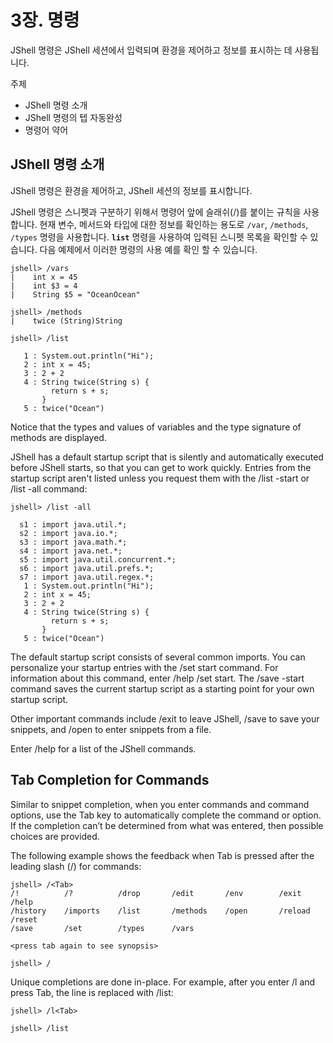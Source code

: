 # 3장. 명령

JShell 명령은 JShell 세션에서 입력되며 환경을 제어하고 정보를 표시하는 데 사용됩니다.

주제
- JShell 명령 소개
- JShell 명령의 텝 자동완성
- 명령어 약어

## JShell 명령 소개

JShell 명령은 환경을 제어하고, JShell 세션의 정보를 표시합니다.

JShell 명령은 스니펫과 구분하기 위해서 명령어 앞에 슬래쉬(/)를 붙이는 규칙을 사용합니다.
현재 변수, 메서드와 타입에 대한 정보를 확인하는 용도로 ```/var```, ```/methods```, ```/types``` 명령을 사용합니다.
__```list```__ 명령을 사용하여 입력된 스니펫 목록을 확인할 수 있습니다.
다음 예제에서 이러한 명령의 사용 예를 확인 할 수 있습니다.

```
jshell> /vars
|    int x = 45
|    int $3 = 4
|    String $5 = "OceanOcean"

jshell> /methods
|    twice (String)String

jshell> /list

   1 : System.out.println("Hi");
   2 : int x = 45;
   3 : 2 + 2
   4 : String twice(String s) {
         return s + s;
       }
   5 : twice("Ocean")
```

Notice that the types and values of variables and the type signature of methods are displayed.

JShell has a default startup script that is silently and automatically executed before JShell starts, so that you can get to work quickly. Entries from the startup script aren't listed unless you request them with the /list -start or /list -all command:


```
jshell> /list -all

  s1 : import java.util.*;
  s2 : import java.io.*;
  s3 : import java.math.*;
  s4 : import java.net.*;
  s5 : import java.util.concurrent.*;
  s6 : import java.util.prefs.*;
  s7 : import java.util.regex.*;
   1 : System.out.println("Hi");
   2 : int x = 45;
   3 : 2 + 2
   4 : String twice(String s) {
         return s + s;
       }
   5 : twice("Ocean")
```

The default startup script consists of several common imports. You can personalize your startup entries with the /set start command. For information about this command, enter /help /set start. The /save -start command saves the current startup script as a starting point for your own startup script.

Other important commands include /exit to leave JShell, /save to save your snippets, and /open to enter snippets from a file.

Enter /help for a list of the JShell commands.

## Tab Completion for Commands


Similar to snippet completion, when you enter commands and command options, use the Tab key to automatically complete the command or option. If the completion can’t be determined from what was entered, then possible choices are provided.

The following example shows the feedback when Tab is pressed after the leading slash (/) for commands:

```
jshell> /<Tab>
/!          /?          /drop       /edit       /env        /exit       /help
/history    /imports    /list       /methods    /open       /reload     /reset      
/save       /set        /types      /vars       

<press tab again to see synopsis>

jshell> /
```

Unique completions are done in-place. For example, after you enter /l and press Tab, the line is replaced with /list:

```
jshell> /l<Tab>

jshell> /list
```
